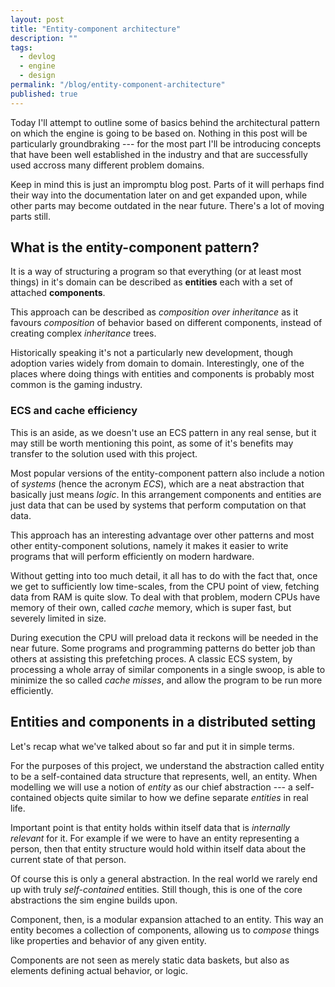 ```yaml
---
layout: post
title: "Entity-component architecture"
description: ""
tags:
  - devlog
  - engine
  - design
permalink: "/blog/entity-component-architecture"
published: true
---
```


<meta property="og:image" content="https://images.unsplash.com/photo-1517373116369-9bdb8cdc9f62?ixlib=rb-1.2.1&ixid=eyJhcHBfaWQiOjEyMDd9&auto=format&fit=crop&w=530&h=300&q=80"/>

Today I'll attempt to outline some of basics behind the architectural pattern on which the engine is going to be based on. Nothing in this post will be particularly groundbraking --- for the most part I'll be introducing concepts that have been well established in the industry and that are successfully used accross many different problem domains.

Keep in mind this is just an impromptu blog post. Parts of it will perhaps find their way into the documentation later on and get expanded upon, while other parts may become outdated in the near future. There's a lot of moving parts still.


## What is the entity-component pattern?

It is a way of structuring a program so that everything (or at least most things) in it's domain can be described as **entities** each with a set of attached **components**.

This approach can be described as *composition over inheritance* as it favours *composition* of behavior based on different components, instead of creating complex *inheritance* trees.

Historically speaking it's not a particularly new development, though adoption varies widely from domain to domain. Interestingly, one of the places where doing things with entities and components is probably most common is the gaming industry.


### ECS and cache efficiency 

This is an aside, as we doesn't use an ECS pattern in any real sense, but it may still be worth mentioning this point, as some of it's benefits may transfer to the solution used with this project.

Most popular versions of the entity-component pattern also include a notion of *systems* (hence the acronym *ECS*), which are a neat abstraction that basically just means *logic*. In this arrangement components and entities are just data that can be used by systems that perform computation on that data.

This approach has an interesting advantage over other patterns and most other entity-component solutions, namely it makes it easier to write programs that will perform efficiently on modern hardware. 

Without getting into too much detail, it all has to do with the fact that, once we get to sufficiently low time-scales, from the CPU point of view, fetching data from RAM is quite slow. To deal with that problem, modern CPUs have memory of their own, called *cache* memory, which is super fast, but severely limited in size. 

During execution the CPU will preload data it reckons will be needed in the near future. Some programs and programming patterns do better job than others at assisting this prefetching proces. A classic ECS system, by processing a whole array of similar components in a single swoop, is able to minimize the so called *cache misses*, and allow the program to be run more efficiently.


## Entities and components in a distributed setting

Let's recap what we've talked about so far and put it in simple terms.

For the purposes of this project, we understand the abstraction called entity to be a self-contained data structure that represents, well, an entity. When modelling we will use a notion of *entity* as our chief abstraction --- a self-contained objects quite similar to how we define separate *entities* in real life.

Important point is that entity holds within itself data that is *internally relevant* for it. For example if we were to have an entity representing a person, then that entity structure would hold within itself data about the current state of that person.

Of course this is only a general abstraction. In the real world we rarely end up with truly *self-contained* entities. Still though, this is one of the core abstractions the sim engine builds upon.

Component, then, is a modular expansion attached to an entity. This way an entity becomes a collection of components, allowing us to *compose* things like properties and behavior of any given entity.

Components are not seen as merely static data baskets, but also as elements defining actual behavior, or logic.


